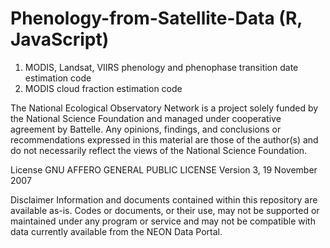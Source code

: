 # Phenology-from-Satellite-Data (R, JavaScript)
1) MODIS, Landsat, VIIRS phenology and phenophase transition date estimation code
2) MODIS cloud fraction estimation code 




The National Ecological Observatory Network is a project solely funded by the National Science Foundation and managed under cooperative agreement by Battelle. Any opinions, findings, and conclusions or recommendations expressed in this material are those of the author(s) and do not necessarily reflect the views of the National Science Foundation.

License
GNU AFFERO GENERAL PUBLIC LICENSE Version 3, 19 November 2007

Disclaimer
Information and documents contained within this repository are available as-is. Codes or documents, or their use, may not be supported or maintained under any program or service and may not be compatible with data currently available from the NEON Data Portal.
